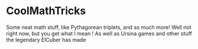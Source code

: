 # CoolMathTricks
Some neat math stuff, like Pythagorean triplets, and so much more! Well not right now, but you get what I mean !
As well as Ursina games and other stuff the legendary ElCuber has made

